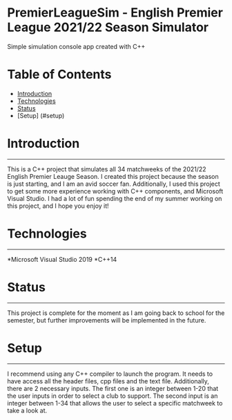 # PremierLeagueSim - English Premier League 2021/22 Season Simulator
Simple simulation console app created with C++

# Table of Contents
* [Introduction](#introduction)
* [Technologies](#technologies)
* [Status](#status)
* [Setup] (#setup)

# Introduction

---

This is a C++ project that simulates all 34 matchweeks of the 2021/22 English Premier Leauge Season.
I created this project because the season is just starting, and I am an avid soccer fan. 
Additionally, I used this project to get some more experience working with C++ components, and Microsoft
Visual Studio. I had a lot of fun spending the end of my summer working on this project, and I hope you
enjoy it!

# Technologies

---

*Microsoft Visual Studio 2019
*C++14

# Status

---

This project is complete for the moment as I am going back to school for the semester, but further improvements
will be implemented in the future.

# Setup

---

I recommend using any C++ compiler to launch the program. It needs to have access all the header files, cpp files and the text file.
Additionally, there are 2 necessary inputs. The first one is an integer between 1-20 that the user inputs in order to select a club
to support. The second input is an integer between 1-34 that allows the user to select a specific matchweek to take a look at.
